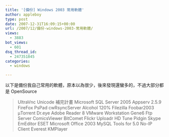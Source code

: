 ```yaml
---
title: '[備份] Windows 2003 常用軟體'
author: appleboy
type: post
date: 2007-12-31T16:09:15+00:00
url: /2007/12/備份-windows-2003-常用軟體/
views:
  - 3883
bot_views:
  - 601
dsq_thread_id:
  - 247351845
categories:
  - windows

---
```

以下是備份我自己常用的軟體，原本以為很少，後來發現還蠻多的，不過大部分都是 OpenSource 

> UltraVnc Unicode 補完計畫 Microsoft SQL Server 2005 Appserv 2.5.9 FireFox PsPad cwRsyncServer Alcohol 120% Filezilla Foobar2003 μTorrent Dr.eye Adobe Reader 8 VMware Workstation Gene6 Ftp Server ComicsViewer BitComet Flickr Uploadr HD Tune Pidgin Skype EmEditor ESET Microsoft Office 2003 MySQL Tools for 5.0 No-IP Client Everest KMPlayer
